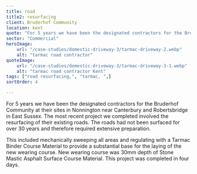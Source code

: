 ```yaml
---
title: road 
title2: resurfacing
client: Bruderhof Community
location: kent
quote: "For 5 years we have been the designated contractors for the Bruderhof Community."
sector: "Commercial"
heroImage:
    url: "/case-studies/domestic-driveway-3/tarmac-driveway-2.webp"
    alt: "tarmac road contractor"
quoteImage:
    url: "/case-studies/domestic-driveway-3/tarmac-driveway-3-1.webp"
    alt: "tarmac road contractor Kent"
tags: ["road resurfacing,", "tarmac, ",]
sortOrder: 4

---
```

For 5 years we have been the designated contractors for the Bruderhof Community at their sites in Nonnington near Canterbury and Robertsbridge in East Sussex. The most recent project we completed involved the resurfacing of their existing roads. The roads had not been surfaced for over 30 years and therefore required extensive preparation. 

This included mechanically sweeping all areas and regulating with a Tarmac Binder Course Material to provide a substantial base for the laying of the new wearing course. New wearing course was 30mm depth of Stone Mastic Asphalt Surface Course Material. This project was completed in four days.

